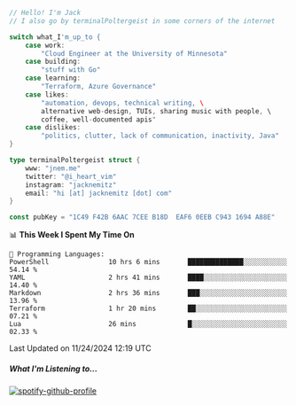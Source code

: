 ```go
// Hello! I'm Jack
// I also go by terminalPoltergeist in some corners of the internet

switch what_I'm_up_to {
    case work:
        "Cloud Engineer at the University of Minnesota"
    case building:
        "stuff with Go"
    case learning:
        "Terraform, Azure Governance"
    case likes:
        "automation, devops, technical writing, \
        alternative web-design, TUIs, sharing music with people, \
        coffee, well-documented apis"
    case dislikes:
        "politics, clutter, lack of communication, inactivity, Java"
}

type terminalPoltergeist struct {
    www: "jnem.me"
    twitter: "@i_heart_vim"
    instagram: "jacknemitz"
    email: "hi [at] jacknemitz [dot] com"
}

const pubKey = "1C49 F42B 6AAC 7CEE B18D  EAF6 0EEB C943 1694 A88E"
```

<!--START_SECTION:waka-->
📊 **This Week I Spent My Time On** 

```text
💬 Programming Languages: 
PowerShell               10 hrs 6 mins       ██████████████░░░░░░░░░░░   54.14 % 
YAML                     2 hrs 41 mins       ████░░░░░░░░░░░░░░░░░░░░░   14.40 % 
Markdown                 2 hrs 36 mins       ███░░░░░░░░░░░░░░░░░░░░░░   13.96 % 
Terraform                1 hr 20 mins        ██░░░░░░░░░░░░░░░░░░░░░░░   07.21 % 
Lua                      26 mins             █░░░░░░░░░░░░░░░░░░░░░░░░   02.33 % 
```


 Last Updated on 11/24/2024 12:19 UTC
<!--END_SECTION:waka-->

##### What I'm Listening to...

[![spotify-github-profile](https://jnem.me/listening-item?maxAge=2592000)](https://jnem.me/listening)
